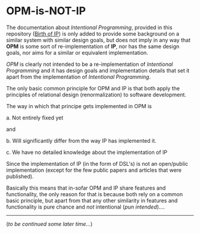 # OPM-is-NOT-IP

The documentation about *Intentional Programming*, provided in this repository ([Birth of IP](birth_of_IP.pdf)) is only added 
to provide some background on a similar system with similar design goals, but does not imply in any way that **OPM** is some sort of re-implementation of **IP**, nor has the same design goals, nor aims for a similar or equivalent implementation.

*OPM* is clearly not intended to be a re-implementation of *Intentional Programming* and it has design goals and implementation details that set it apart from the implementation of *Intentional Programming*.

The only basic common principle for OPM and IP is that both apply the principles of relational design (renormalization) to software development.

The way in which that principe gets implemented in OPM is 

a. Not entirely fixed yet

and 

b. Will significantly differ from the way IP has implemented it.

c. We have no detailed knowledge about the implementation of IP

Since the implementation of IP (in the form of DSL's) is not an open/public implementation (except for the few public papers and articles that were published).

Basically this means that in-sofar OPM and IP share features and functionality, the only reason for that is because both rely on a common basic principle, but apart from that any other similarity in features and functionality is pure chance and *not* intentional (*pun intended*)....

---
(*to be continued some later time...*)
